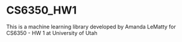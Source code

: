 # CS6350_HW1
This is a machine learning library developed by Amanda LeMatty for CS6350 - HW 1 at University of Utah
